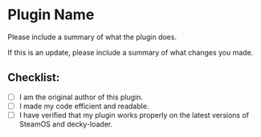 # Plugin Name

Please include a summary of what the plugin does.

If this is an update, please include a summary of what changes you made.

## Checklist:

- [ ] I am the original author of this plugin.
- [ ] I made my code efficient and readable.
- [ ] I have verified that my plugin works properly on the latest versions of SteamOS and decky-loader.